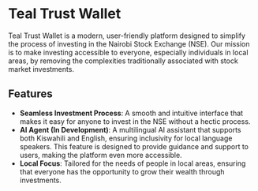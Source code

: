 # Teal Trust Wallet

Teal Trust Wallet is a modern, user-friendly platform designed to simplify the process of investing in the Nairobi Stock Exchange (NSE). Our mission is to make investing accessible to everyone, especially individuals in local areas, by removing the complexities traditionally associated with stock market investments.

## Features

- **Seamless Investment Process**: A smooth and intuitive interface that makes it easy for anyone to invest in the NSE without a hectic process.
- **AI Agent (In Development)**: A multilingual AI assistant that supports both Kiswahili and English, ensuring inclusivity for local language speakers. This feature is designed to provide guidance and support to users, making the platform even more accessible.
- **Local Focus**: Tailored for the needs of people in local areas, ensuring that everyone has the opportunity to grow their wealth through investments.

